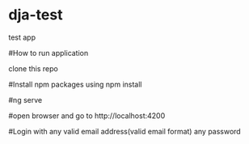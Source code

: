 # dja-test
test app

#How to run application

clone this repo

#Install npm packages using npm install 

#ng serve

#open browser and go to http://localhost:4200

#Login with any valid email address(valid email format) any password


